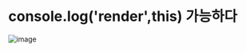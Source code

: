 # console.log('render',this) 가능하다
![image](https://user-images.githubusercontent.com/85022962/130154414-42ba398b-960b-48cc-ad54-c2f9f4162961.png)

